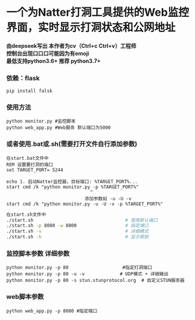 <h1>一个为<a herf='https://github.com/MikeWang000000/Natter'>Natter</a>打洞工具提供的Web监控界面，实时显示打洞状态和公网地址</h1>
<h4>由deepseek写出 本作者为cv（Ctrl+c Ctrl+v）工程师 <br>
控制台出现口口口可能因为有emoji <br>
最低支持python3.6+ 推荐 python3.7+</h4>
<h3>依赖：flask</h3>

```
pip install falsk
```

<h3>使用方法</h3> 

```
python monitor.py #监控脚本 
python web_app.py #Web服务 默认端口为5000
```

<h3>或者使用.bat或.sh(需要打开文件自行添加参数)</h3>

```
在start.bat文件中
REM 设置要打洞的端口
set TARGET_PORT= 5244

echo 1. 启动Natter监控器，目标端口: %TARGET_PORT%...
start cmd /k "python monitor.py -p %TARGET_PORT%"
                               ^
                             添加参数如 -u -U -v
start cmd /k "python monitor.py -u -U -v -p %TARGET_PORT%"
```


```bash
在start.sh文件中
./start.sh                                  # 使用默认端口
./start.sh -p 8080 -w 8000                  # 指定端口
./start.sh -v                               # 详细模式
./start.sh -h                               # 显示帮助
```

<h3>监控脚本参数  <a herf='https://github.com/MikeWang000000/Natter/blob/master/docs/usage.md'>详细参数</a></h3> 

```
python monitor.py -p 80                    #指定打洞端口 
python monitor.py -p 80 -u -v             # UDP模式 + 详细输出
python monitor.py -p 80 -s stun.stunprotocol.org  # 自定义STUN服务器
```

<h3>web脚本参数</h3>

```
python web_app.py -p 8080 #指定端口
```
